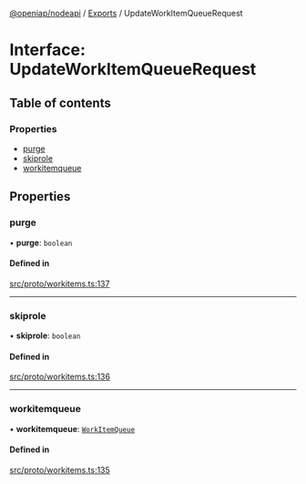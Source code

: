 [@openiap/nodeapi](../README.md) / [Exports](../modules.md) / UpdateWorkItemQueueRequest

# Interface: UpdateWorkItemQueueRequest

## Table of contents

### Properties

- [purge](UpdateWorkItemQueueRequest.md#purge)
- [skiprole](UpdateWorkItemQueueRequest.md#skiprole)
- [workitemqueue](UpdateWorkItemQueueRequest.md#workitemqueue)

## Properties

### purge

• **purge**: `boolean`

#### Defined in

[src/proto/workitems.ts:137](https://github.com/openiap/nodeapi/blob/a159861/src/proto/workitems.ts#L137)

___

### skiprole

• **skiprole**: `boolean`

#### Defined in

[src/proto/workitems.ts:136](https://github.com/openiap/nodeapi/blob/a159861/src/proto/workitems.ts#L136)

___

### workitemqueue

• **workitemqueue**: [`WorkItemQueue`](../modules.md#workitemqueue)

#### Defined in

[src/proto/workitems.ts:135](https://github.com/openiap/nodeapi/blob/a159861/src/proto/workitems.ts#L135)
